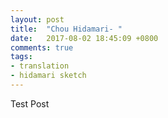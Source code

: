 ```yaml
---
layout: post
title:  "Chou Hidamari- "
date:   2017-08-02 18:45:09 +0800
comments: true
tags:
- translation 
- hidamari sketch
---
```

Test Post